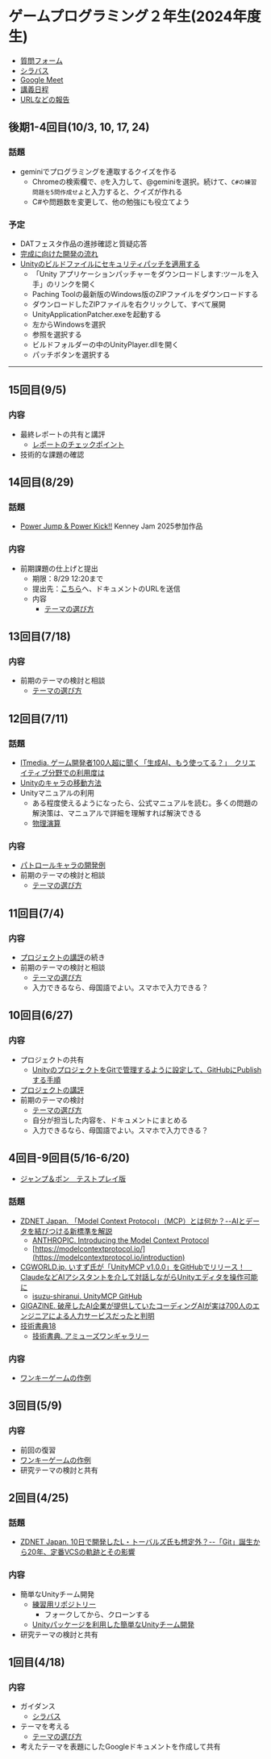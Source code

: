 # ゲームプログラミング２年生(2024年度生)

- [質問フォーム](https://docs.google.com/forms/d/e/1FAIpQLSclKAtaxsYzmbKEznZGdt4FYOMcrj_2dTDW4qGiIkazT6g49Q/viewform?usp=dialog)
- [シラバス](./gp2_2025_syllabus.pdf)
- [Google Meet](https://meet.google.com/bwb-njcm-udh)
- [講義日程](https://github.com/datgm25/gp1/blob/main/fri.md)
- [URLなどの報告](https://docs.google.com/forms/d/e/1FAIpQLSdtCrSbaVfK9kttxBd6T577bJhaQ1RXeWdHg7h03dKhlvEm9g/viewform)



## 後期1-4回目(10/3, 10, 17, 24)

### 話題

- geminiでプログラミングを連取するクイズを作る
  - Chromeの検索欄で、`@`を入力して、@geminiを選択。続けて、`C#の練習問題を5問作成せよ`と入力すると、クイズが作れる
  - C#や問題数を変更して、他の勉強にも役立てよう

### 予定

- DATフェスタ作品の進捗確認と質疑応答
- [完成に向けた開発の流れ](https://docs.google.com/presentation/d/1DWmnJxyNWJvIG4Ud_Y6-te6b7zEdqhWSQhBrAqUWxTU/)
- [Unityのビルドファイルにセキュリティパッチを適用する](https://unity.com/ja/security/sept-2025-01/remediation)
  - 「Unity アプリケーションパッチャーをダウンロードします:ツールを入手」のリンクを開く
  - Paching Toolの最新版のWindows版のZIPファイルをダウンロードする
  - ダウンロードしたZIPファイルを右クリックして、すべて展開
  - UnityApplicationPatcher.exeを起動する
  - 左からWindowsを選択
  - 参照を選択する
  - ビルドフォルダーの中のUnityPlayer.dllを開く
  - パッチボタンを選択する

---

## 15回目(9/5)

### 内容

- 最終レポートの共有と講評
  - [レポートのチェックポイント](https://docs.google.com/document/d/1s_Q5jgdy-V52uaQ0wdBrQjlwPnkSnyRDQN7QjDWzaxE/)
- 技術的な課題の確認

## 14回目(8/29)

### 話題

- [Power Jump & Power Kick!!](https://am1tanaka.itch.io/pwjp-pwkick) Kenney Jam 2025参加作品

### 内容

- 前期課題の仕上げと提出
  - 期限：8/29 12:20まで
  - 提出先：[こちら](https://docs.google.com/forms/d/e/1FAIpQLSdtCrSbaVfK9kttxBd6T577bJhaQ1RXeWdHg7h03dKhlvEm9g/viewform?usp=sf_link)へ、ドキュメントのURLを送信
  - 内容
    - [テーマの選び方](https://docs.google.com/document/d/1BzTwQbndVpkUS72ulsKNSiULScvXLPMJ38S5REH5wmM/)


## 13回目(7/18)

### 内容

- 前期のテーマの検討と相談
  - [テーマの選び方](https://docs.google.com/document/d/1BzTwQbndVpkUS72ulsKNSiULScvXLPMJ38S5REH5wmM/)

## 12回目(7/11)

### 話題

- [ITmedia. ゲーム開発者100人超に聞く「生成AI、もう使ってる？」　クリエイティブ分野での利用度は](https://www.itmedia.co.jp/news/articles/2507/10/news042.html)
- [Unityのキャラの移動方法](https://docs.google.com/document/d/18NqSsg9LG0dnbTbPfCtk8eq6zVjL9_Ymct5gRTdHgwo/)
- Unityマニュアルの利用
  - ある程度使えるようになったら、公式マニュアルを読む。多くの問題の解決策は、マニュアルで詳細を理解すれば解決できる
  - [物理演算](https://docs.unity3d.com/ja/2023.2/Manual/PhysicsSection.html)

### 内容

- [パトロールキャラの開発例](https://docs.google.com/document/d/1D5qSH-ToxXRpaChwpuQRUvDizhEO97Za-S580ufn6is/)
- 前期のテーマの検討と相談
  - [テーマの選び方](https://docs.google.com/document/d/1BzTwQbndVpkUS72ulsKNSiULScvXLPMJ38S5REH5wmM/)

## 11回目(7/4)

### 内容

- [プロジェクトの講評](https://docs.google.com/document/d/1wwh-znlKvVCJAZOmpVhqcOlKznExjXDNFHngB-Vn1-0/)の続き
- 前期のテーマの検討と相談
  - [テーマの選び方](https://docs.google.com/document/d/1BzTwQbndVpkUS72ulsKNSiULScvXLPMJ38S5REH5wmM/)
  - 入力できるなら、母国語でよい。スマホで入力できる？


## 10回目(6/27)

### 内容

- プロジェクトの共有
  - [UnityのプロジェクトをGitで管理するように設定して、GitHubにPublishする手順](https://github.com/datgm22/design/blob/main/github-unity.md)
- [プロジェクトの講評](https://docs.google.com/document/d/1wwh-znlKvVCJAZOmpVhqcOlKznExjXDNFHngB-Vn1-0/)
- 前期のテーマの検討
  - [テーマの選び方](https://docs.google.com/document/d/1BzTwQbndVpkUS72ulsKNSiULScvXLPMJ38S5REH5wmM/)
  - 自分が担当した内容を、ドキュメントにまとめる
  - 入力できるなら、母国語でよい。スマホで入力できる？

## 4回目-9回目(5/16-6/20)

- [ジャンプ＆ポン　テストプレイ版](https://datgm25.github.io/JumpPomPlayer/)

### 話題

- [ZDNET Japan. 「Model Context Protocol」（MCP）とは何か？--AIとデータを結びつける新標準を解説](https://japan.zdnet.com/article/35232490/)
  - [ANTHROPIC. Introducing the Model Context Protocol](https://www.anthropic.com/news/model-context-protocol)
  - [https://modelcontextprotocol.io/](https://modelcontextprotocol.io/introduction)
- [CGWORLD.jp. いすず氏が「UnityMCP v1.0.0」をGitHubでリリース！　ClaudeなどAIアシスタントを介して対話しながらUnityエディタを操作可能に](https://cgworld.jp/flashnews/01-202505-Isuzu-UnityMCP.html)
  - [isuzu-shiranui. UnityMCP GitHub](https://github.com/isuzu-shiranui/UnityMCP)
- [GIGAZINE. 破産したAI企業が提供していたコーディングAIが実は700人のエンジニアによる人力サービスだったと判明](https://gigazine.net/news/20250604-builder-ai-business/)
- [技術書典18](https://techbookfest.org/)
  - [技術書典. アミューズワンギャラリー](https://techbookfest.org/organization/bgzSCidTdQc0gKCVvM3Ghe)

### 内容

- [ワンキーゲームの作例](https://docs.google.com/document/d/11359Qt-JctNAzH-Ps4O-adJ4hnhWDiQLt5fJmxbkTu0/)


## 3回目(5/9)

### 内容

- 前回の復習
- [ワンキーゲームの作例](https://docs.google.com/document/d/11359Qt-JctNAzH-Ps4O-adJ4hnhWDiQLt5fJmxbkTu0/)
- 研究テーマの検討と共有


## 2回目(4/25)

### 話題

- [ZDNET Japan. 10日で開発したL・トーバルズ氏も想定外？--「Git」誕生から20年、定番VCSの軌跡とその影響](https://japan.zdnet.com/article/35231917/)

### 内容

- 簡単なUnityチーム開発
  - [練習用リポジトリー](https://github.com/tanakaedu/GP2Sandbox)
    - フォークしてから、クローンする
  - [Unityパッケージを利用した簡単なUnityチーム開発](https://docs.google.com/document/d/10UpsXhB-dGMrBqmMvZow-xGcs57YMysIfNekGgEWkzM/edit?tab=t.0#heading=h.ufuxrt4xk7xk)
- 研究テーマの検討と共有

## 1回目(4/18)

### 内容

- ガイダンス
  - [シラバス](./gp2_2025_syllabus.pdf)
- テーマを考える
  - [テーマの選び方](https://docs.google.com/document/d/1BzTwQbndVpkUS72ulsKNSiULScvXLPMJ38S5REH5wmM/)
- 考えたテーマを表題にしたGoogleドキュメントを作成して共有
